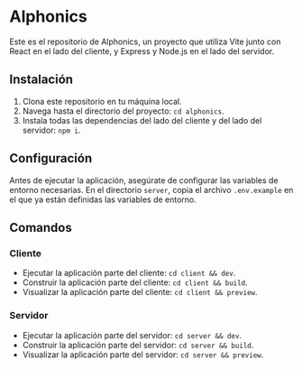 # Alphonics

Este es el repositorio de Alphonics, un proyecto que utiliza Vite junto con React en el lado del cliente, y Express y Node.js en el lado del servidor.

## Instalación

1. Clona este repositorio en tu máquina local.
2. Navega hasta el directorio del proyecto: `cd alphonics`.
3. Instala todas las dependencias del lado del cliente y del lado del servidor: `npm i`.

## Configuración

Antes de ejecutar la aplicación, asegúrate de configurar las variables de entorno necesarias. En el directorio `server`, copia el archivo `.env.example` en el que ya están definidas las variables de entorno.

## Comandos

### Cliente

- Ejecutar la aplicación parte del cliente: `cd client && dev`.
- Construir la aplicación parte del cliente: `cd client && build`.
- Visualizar la aplicación parte del cliente: `cd client && preview`.

### Servidor

- Ejecutar la aplicación parte del servidor: `cd server && dev`.
- Construir la aplicación parte del servidor: `cd server && build`.
- Visualizar la aplicación parte del servidor: `cd server && preview`.
